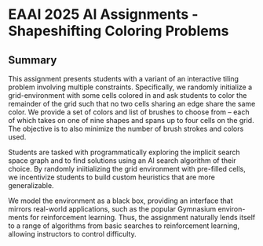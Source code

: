 # EAAI 2025 AI Assignments - Shapeshifting Coloring Problems
## Summary
This assignment presents students with a variant of an interactive tiling problem involving multiple constraints. Specifically, we randomly initialize a grid-environment with some cells colored in and ask students to color the remainder of the grid such that no two cells sharing an edge share the same color. We provide a set of colors and list of brushes to choose from – each of which takes on one of nine shapes and spans up to four cells on the grid. The objective is to also minimize the number of brush strokes and colors used.

Students are tasked with programmatically exploring the implicit search space graph and to find solutions using an AI search algorithm of their choice. By randomly iniitializing the grid environment with pre-filled cells, we incentivize students to build custom heuristics that are more generalizable.

We model the environment as a black box, providing an interface that mirrors real-world applications, such as the popular Gymnasium environ-ments for reinforcement learning. Thus, the assignment naturally lends itself to a range of algorithms from basic searches to reinforcement learning, allowing instructors to control difficulty.

